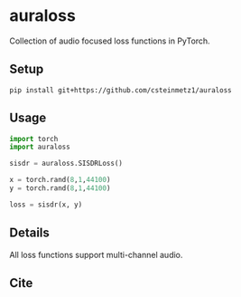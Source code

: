 # auraloss
Collection of audio focused loss functions in PyTorch.

## Setup

```
pip install git+https://github.com/csteinmetz1/auraloss
```

## Usage

```python
import torch
import auraloss

sisdr = auraloss.SISDRLoss()

x = torch.rand(8,1,44100)
y = torch.rand(8,1,44100)

loss = sisdr(x, y)

```

## Details

All loss functions support multi-channel audio. 

## Cite
```
```
